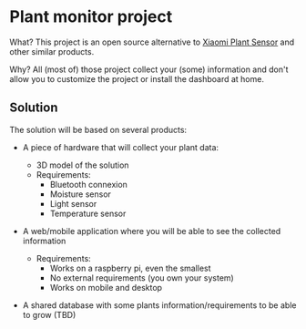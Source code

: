 # Plant monitor project

What? This project is an open source alternative to [Xiaomi Plant Sensor](https://xiaomi-mi.com/sockets-and-sensors/xiaomi-huahuacaocao-flower-care-smart-monitor/) and other similar products.

Why? All (most of) those project collect your (some) information and don't allow you to customize the project or install the dashboard at home.

## Solution

The solution will be based on several products:

- A piece of hardware that will collect your plant data:
  - 3D model of the solution
  - Requirements:
    - Bluetooth connexion
    - Moisture sensor
    - Light sensor
    - Temperature sensor

- A web/mobile application where you will be able to see the collected information
  - Requirements:
    - Works on a raspberry pi, even the smallest
    - No external requirements (you own your system)
    - Works on mobile and desktop

- A shared database with some plants information/requirements to be able to grow (TBD)
